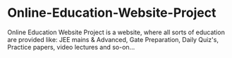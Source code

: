 # Online-Education-Website-Project
Online Education Website Project is a website, where all sorts of education are provided like: JEE mains &amp; Advanced, Gate Preparation, Daily Quiz's, Practice papers, video lectures and so-on...
